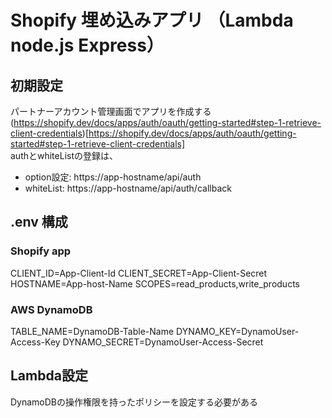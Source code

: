 # Shopify 埋め込みアプリ （Lambda node.js Express）

## 初期設定
パートナーアカウント管理画面でアプリを作成する<br>
(https://shopify.dev/docs/apps/auth/oauth/getting-started#step-1-retrieve-client-credentials)[https://shopify.dev/docs/apps/auth/oauth/getting-started#step-1-retrieve-client-credentials]<br>
authとwhiteListの登録は、<br>
 - option設定: https://app-hostname/api/auth
 - whiteList: https://app-hostname/api/auth/callback

## .env 構成
### Shopify app
CLIENT_ID=App-Client-Id
CLIENT_SECRET=App-Client-Secret
HOSTNAME=App-host-Name
SCOPES=read_products,write_products

### AWS DynamoDB
TABLE_NAME=DynamoDB-Table-Name
DYNAMO_KEY=DynamoUser-Access-Key
DYNAMO_SECRET=DynamoUser-Access-Secret

## Lambda設定
DynamoDBの操作権限を持ったポリシーを設定する必要がある